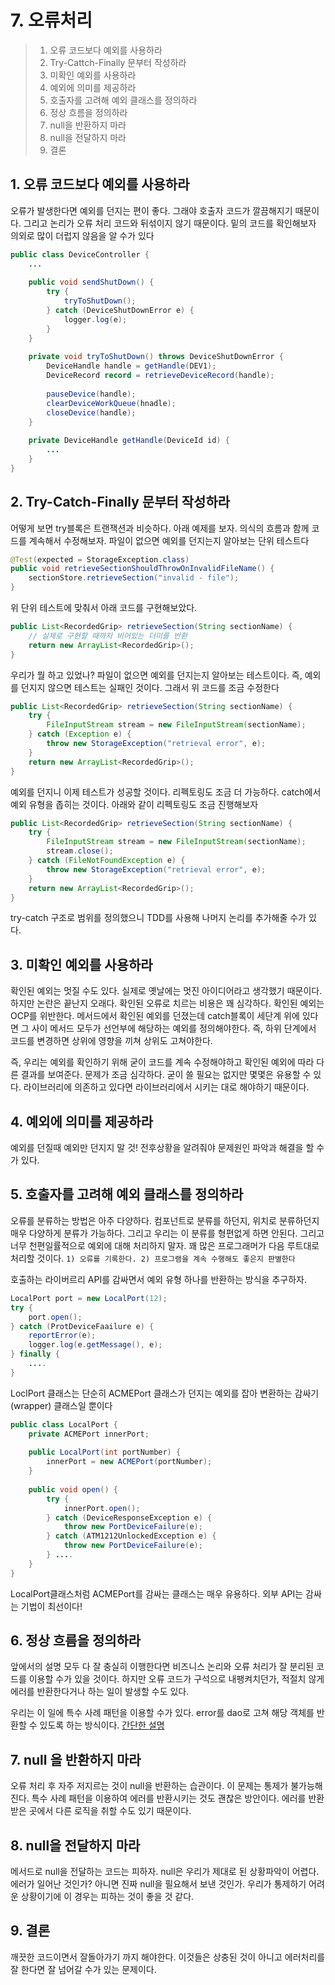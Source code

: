 # 7. 오류처리

> 1. 오류 코드보다 예외를 사용하라
> 2. Try-Cattch-Finally 문부터 작성하라
> 3. 미확인 예외를 사용하라
> 4. 예외에 의미를 제공하라
> 5. 호출자를 고려해 예외 클래스를 정의하라
> 6. 정상 흐름을 정의하라
> 7. null을 반환하지 마라
> 8. null을 전달하지 마라
> 9. 결론

## 1. 오류 코드보다 예외를 사용하라

오류가 발생한다면 예외를 던지는 편이 좋다. 그래야 호출자 코드가 깔끔해지기 때문이다. 그리고 논리가 오류 처리 코드와 뒤섞이지 않기 때문이다. 밑의 코드를 확인해보자 의외로 많이 더럽지 않음을 알 수가 있다

```java
public class DeviceController {
    ...
    
    public void sendShutDown() {
        try {
            tryToShutDown();
        } catch (DeviceShutDownError e) {
            logger.log(e);
        }
    }
    
    private void tryToShutDown() throws DeviceShutDownError {
        DeviceHandle handle = getHandle(DEV1);
        DeviceRecord record = retrieveDeviceRecord(handle);
        
        pauseDevice(handle);
        clearDeviceWorkQueue(hnadle);
        closeDevice(handle);
    }
    
    private DeviceHandle getHandle(DeviceId id) {
        ...
    }
}
```

## 2. Try-Catch-Finally 문부터 작성하라

어떻게 보면 try블록은 트랜잭션과 비슷하다. 아래 예제를 보자. 의식의 흐름과 함께 코드를 계속해서 수정해보자. 파일이 없으면 예외를 던지는지 알아보는 단위 테스트다

```java
@Test(expected = StorageException.class)
public void retrieveSectionShouldThrowOnInvalidFileName() {
    sectionStore.retrieveSection("invalid - file");
}
```

위 단위 테스트에 맞춰서 아래 코드를 구현해보았다.

```java
public List<RecordedGrip> retrieveSection(String sectionName) {
    // 실제로 구현할 때까지 비어있는 더미를 반환
    return new ArrayList<RecordedGrip>();
}
```

우리가 뭘 하고 있었나? 파일이 없으면 예외를 던지는지 알아보는 테스트이다. 즉, 예외를 던지지 않으면 테스트는 실패인 것이다. 그래서 위 코드를 조금 수정한다

```java
public List<RecordedGrip> retrieveSection(String sectionName) {
    try {
        FileInputStream stream = new FileInputStream(sectionName);
    } catch (Exception e) {
        throw new StorageException("retrieval error", e);
    }
    return new ArrayList<RecordedGrip>();
}
```

예외를 던지니 이제 테스트가 성공할 것이다. 리펙토링도 조금 더 가능하다. catch에서 예외 유형을 좁히는 것이다. 아래와 같이 리펙토링도 조금 진행해보자

```java
public List<RecordedGrip> retrieveSection(String sectionName) {
    try {
        FileInputStream stream = new FileInputStream(sectionName);
        stream.close();
    } catch (FileNotFoundException e) {
        throw new StorageException("retrieval error", e);
    }
    return new ArrayList<RecordedGrip>();
}
```

try-catch 구조로 범위를 정의했으니 TDD를 사용해 나머지 논리를 추가해줄 수가 있다.

## 3. 미확인 예외를 사용하라

확인된 예외는 멋질 수도 있다. 실제로 옛날에는 멋진 아이디어라고 생각했기 때문이다. 하지만 논란은 끝난지 오래다. 확인된 오류로 치르는 비용은 꽤 심각하다. 확인된 예외는 OCP를 위반한다. 메서드에서 확인된 예외를 던졌는데 catch블록이 세단계 위에 있다면 그 사이 메서드 모두가 선언부에 해당하는 예외를 정의해야한다. 즉, 하위 단계에서 코드를 변경하면 상위에 영향을 끼쳐 상위도 고쳐야한다.

즉, 우리는 예외를 확인하기 위해 굳이 코드를 계속 수정해야하고 확인된 예외에 따라 다른 결과를 보여준다. 문제가 조금 심각하다. 굳이 쓸 필요는 없지만 몇몇은 유용할 수 있다. 라이브러리에 의존하고 있다면 라이브러리에서 시키는 대로 해야하기 때문이다.

## 4. 예외에 의미를 제공하라

예외를 던질때 예외만 던지지 말 것! 전후상황을 알려줘야 문제원인 파악과 해결을 할 수가 있다.

## 5. 호출자를 고려해 예외 클래스를 정의하라

오류를 분류하는 방법은 아주 다양하다. 컴포넌트로 분류를 하던지, 위치로 분류하던지 매우 다양하게 분류가 가능하다. 그리고 우리는 이 분류를 형편없게 하면 안된다. 그리고 너무 천편일률적으로 예외에 대해 처리하지 말자. 꽤 많은 프로그래머가 다음 루트대로 처리할 것이다. `1) 오류를 기록한다. 2) 프로그램을 계속 수행해도 좋은지 판별한다`

호출하는 라이버르리 API를 감싸면서 예외 유형 하나를 반환하는 방식을 추구하자.

```java
LocalPort port = new LocalPort(12);
try {
    port.open();
} catch (ProtDeviceFaailure e) {
    reportError(e);
    logger.log(e.getMessage(), e);
} finally {
    ....
}
```

LoclPort 클래스는 단순히 ACMEPort 클래스가 던지는 예외를 잡아 변환하는 감싸기(wrapper) 클래스일 뿐이다

```java
public class LocalPort {
    private ACMEPort innerPort;
    
    public LocalPort(int portNumber) {
        innerPort = new ACMEPort(portNumber);
    }
    
    public void open() {
        try {
            innerPort.open();
        } catch (DeviceResponseException e) {
            throw new PortDeviceFailure(e);
        } catch (ATM1212UnlockedException e) {
            throw new PortDeviceFailure(e);
        } ....
    }
}
```

LocalPort클래스처럼 ACMEPort를 감싸는 클래스는 매우 유용하다. 외부 API는 감싸는 기법이 최선이다!

## 6. 정상 흐름을 정의하라

앞에서의 설명 모두 다 잘 충실히 이행한다면 비즈니스 논리와 오류 처리가 잘 분리된 코드를 이용할 수가 있을 것이다. 하지만 오류 코드가 구석으로 내팽켜치던가, 적절치 않게 에러를 반환한다거나 하는 일이 발생할 수도 있다. 

우리는 이 일에 특수 사례 패턴을 이용할 수가 있다. error를 dao로 고쳐 해당 객체를 반환할 수 있도록 하는 방식이다. [간단한 설명](https://harrislee.tistory.com/63)

## 7. null 을 반환하지 마라

오류 처리 후 자주 저지르는 것이 null을 반환하는 습관이다. 이 문제는 통제가 불가능해진다. 특수 사례 패턴을 이용하여 에러를 반환시키는 것도 괜찮은 방안이다. 에러를 반환 받은 곳에서 다른 로직을 취할 수도 있기 때문이다.

## 8. null을 전달하지 마라

메서드로 null을 전달하는 코드는 피하자. null은 우리가 제대로 된 상황파악이 어렵다. 에러가 일어난 것인가? 아니면 진짜 null을 필요해서 보낸 것인가. 우리가 통제하기 어려운 상황이기에 이 경우는 피하는 것이 좋을 것 같다.

## 9. 결론

깨끗한 코드이면서 잘돌아가기 까지 해야한다. 이것들은 상충된 것이 아니고 에러처리를 잘 한다면 잘 넘어갈 수가 있는 문제이다.